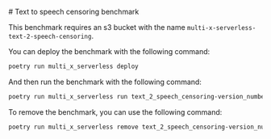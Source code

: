 # Text to speech censoring benchmark

This benchmark requires an s3 bucket with the name `multi-x-serverless-text-2-speech-censoring`.

You can deploy the benchmark with the following command:

```bash
poetry run multi_x_serverless deploy
```

And then run the benchmark with the following command:

```bash
poetry run multi_x_serverless run text_2_speech_censoring-version_number -a '{"message": "Some text with profanity, for example shit."}'
```

To remove the benchmark, you can use the following command:

```bash
poetry run multi_x_serverless remove text_2_speech_censoring-version_number
```
